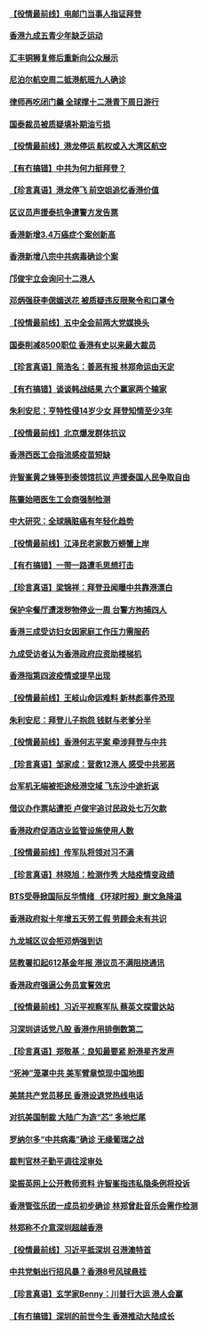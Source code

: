 #### [【役情最前线】电邮门当事人指证拜登](../pages/nsc415/n12497586.md) 
#### [香港九成五青少年缺乏运动](../pages/nsc415/n12495661.md) 
#### [汇丰铜狮复修后重新向公众展示](../pages/nsc415/n12495642.md) 
#### [尼泊尔航空周二抵港航班九人确诊](../pages/nsc415/n12495640.md) 
#### [律师再吃闭门羹 全球撑十二港青下周日游行](../pages/nsc415/n12495613.md) 
#### [国泰裁员被质疑填补期油亏损](../pages/nsc415/n12495589.md) 
#### [【役情最前线】港龙停运 航权或入大湾区航空](../pages/nsc415/n12494821.md) 
#### [【有冇搞错】中共为何力挺拜登？](../pages/nsc415/n12494715.md) 
#### [【珍言真语】港龙停飞 前空姐追忆香港价值](../pages/nsc415/n12494189.md) 
#### [区议员声援泰抗争遭警方发告票](../pages/nsc415/n12492635.md) 
#### [香港新增3.4万癌症个案创新高](../pages/nsc415/n12492628.md) 
#### [香港新增八宗中共病毒确诊个案](../pages/nsc415/n12492618.md) 
#### [邝俊宇立会询问十二港人](../pages/nsc415/n12492591.md) 
#### [邓炳强获李偲嫣送花 被质疑违反限聚令和口罩令](../pages/nsc415/n12492604.md) 
#### [【役情最前线】五中全会前两大党媒换头](../pages/nsc415/n12492234.md) 
#### [国泰削减8500职位 香港有史以来最大裁员](../pages/nsc415/n12492300.md) 
#### [【珍言真语】简浩名：善恶有报 林郑命运由天定](../pages/nsc415/n12491681.md) 
#### [【有冇搞错】谈谈韩战结果 六个赢家两个输家](../pages/nsc415/n12491937.md) 
#### [朱利安尼：亨特性侵14岁少女 拜登知情至少3年](../pages/nsc415/n12492073.md) 
#### [【役情最前线】北京爆发群体抗议](../pages/nsc415/n12489864.md) 
#### [香港西医工会指流感疫苗短缺](../pages/nsc415/n12487794.md) 
#### [许智峯黄之锋等到泰领馆抗议 声援泰国人民争取自由](../pages/nsc415/n12487804.md) 
#### [陈肇始晤医生工会商强制检测](../pages/nsc415/n12487787.md) 
#### [中大研究：全球胰脏癌有年轻化趋势](../pages/nsc415/n12487747.md) 
#### [【役情最前线】江泽民老家数万螃蟹上岸](../pages/nsc415/n12487200.md) 
#### [【有冇搞错】一带一路遭毛思想打击](../pages/nsc415/n12487059.md) 
#### [【珍言真语】梁锦祥：拜登丑闻曝中共靠港漂白](../pages/nsc415/n12486847.md) 
#### [保护伞餐厅遭泼秽物停业一周 台警方拘捕四人](../pages/nsc415/n12485360.md) 
#### [香港三成受访妇女因家庭工作压力需服药](../pages/nsc415/n12485319.md) 
#### [九成受访者认为香港政府应资助楼梯机](../pages/nsc415/n12485294.md) 
#### [香港指第四波疫情或提早出现](../pages/nsc415/n12485276.md) 
#### [【役情最前线】王岐山命运难料 新林彪事件恐现](../pages/nsc415/n12484807.md) 
#### [朱利安尼：拜登儿子抱怨 钱财与老爹分半](../pages/nsc415/n12485086.md) 
#### [【役情最前线】香港何志平案 牵涉拜登与中共](../pages/nsc415/n12481727.md) 
#### [【珍言真语】邹家成：营救12港人 感受中共邪恶](../pages/nsc415/n12481119.md) 
#### [台军机无端被拒途经港空域 飞东沙中途折返](../pages/nsc415/n12479530.md) 
#### [借议办作票站遭拒 卢俊宇追讨民政处七万欠款](../pages/nsc415/n12479514.md) 
#### [香港政府促酒店业监管设施使用人数](../pages/nsc415/n12479498.md) 
#### [【役情最前线】传军队将领对习不满](../pages/nsc415/n12478711.md) 
#### [【珍言真语】林晓旭：检测作秀 大陆疫情变政绩](../pages/nsc415/n12478385.md) 
#### [BTS受辱掀国际反华情绪 《环球时报》删文急降温](../pages/nsc415/n12476814.md) 
#### [香港政府拟十年增五天劳工假 劳顾会未有共识](../pages/nsc415/n12476851.md) 
#### [九龙城区议会拒邓炳强到访](../pages/nsc415/n12476812.md) 
#### [惩教署扣起612基金年报 港议员不满阻挠通讯](../pages/nsc415/n12476763.md) 
#### [香港政府强逼公务员宣誓效忠](../pages/nsc415/n12476709.md) 
#### [【役情最前线】习近平视察军队 蔡英文探雷达站](../pages/nsc415/n12476013.md) 
#### [习深圳讲话党八股 香港作用排倒数第二](../pages/nsc415/n12476420.md) 
#### [【珍言真语】郑敬基：良知最要紧 盼港星齐发声](../pages/nsc415/n12475459.md) 
#### [“死神”笼罩中共 美军臂章惊现中国地图](../pages/nsc415/n12475694.md) 
#### [美禁共产党员移民 香港设退党热线电话](../pages/nsc415/n12474127.md) 
#### [对抗美国制裁 大陆广为造“芯” 多地烂尾](../pages/nsc415/n12474024.md) 
#### [罗纳尔多“中共病毒”确诊 无缘葡瑞之战](../pages/nsc415/n12473998.md) 
#### [裁判官林子勤平调往淫审处](../pages/nsc415/n12474010.md) 
#### [梁振英网上公开教师资料 许智峯指违私隐条例将投诉](../pages/nsc415/n12474003.md) 
#### [香港管弦乐团一成员初步确诊 林郑曾赴音乐会需作检测](../pages/nsc415/n12473986.md) 
#### [林郑称不介意深圳超越香港](../pages/nsc415/n12473935.md) 
#### [【役情最前线】习近平抵深圳 召港澳特首](../pages/nsc415/n12473364.md) 
#### [中共党魁出行招风暴？香港8号风球悬挂](../pages/nsc415/n12473785.md) 
#### [【珍言真语】玄学家Benny：川普行大运 港人会赢](../pages/nsc415/n12473018.md) 
#### [【有冇搞错】深圳的前世今生 香港推动大陆成长](../pages/nsc415/n12473147.md) 
